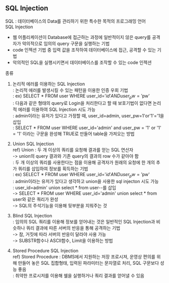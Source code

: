 ## SQL Injection  
SQL : 데이터베이스의 Data를 관리하기 위한 특수한 목적의 프로그래밍 언어  
SQL Injection  
- 웹 어플리케이션이 Database에 접근하는 과정에 일반적이지 않은 query를 공격자가 악의적으로 임의의 query 구문을 실행하는 기법  
- code 인젝션 기법 중 입력 값을 조작하여 데이터베이스에 접근, 공격할 수 있는 기법  
- 악의적인 SQL을 실행시키면서 데이터베이스를 조작할 수 있는 code 인젝션  

종류  
1) 논리적 에러를 이용하는 SQL Injection  
 : 논리적 에러를 발생시킬 수 있는 패턴을 이용한 인증 우회 기법  
 : ex) SELECT * FROM user WHERE user_id='$id' AND user_pw = '$pw'  
 : 다음과 같은 형태의 query로 Login을 처리한다고 할 때 보호기법이 없다면 논리적 에러를 이용하여 SQL Injection 시도 가능  
 : admin이라는 유저가 있다고 가정할 때, user_id=admin, user_pw=1'or'1'='1을 삽입  
 : SELECT * FROM user WHERE user_id='admin' and user_pw = '1' or '1' = '1' 이라는 구문을 완성해 TRUE로 만들어 table을 가져오는 방법  

2) Union SQL Injection  
 ref) Union : 두 개 이상의 쿼리를 요청해 결과를 얻는 SQL 연산자  
      -> union의 query 결과와 기존 query의 결과의 row 수가 같아야 함  
 : 두 개 이상의 쿼리를 사용한다는 점을 이용해 공격자가 원래의 요청에 한 개의 추가 쿼리를 삽입하여 정보를 획득하는 기법  
 : ex) SELECT * FROM user WHERE user_id='$id' AND user_pw = '$pw'  
 : admin이라는 유저가 있다고 생각하고 union을 사용한 sql injecton 시도 가능  
 : user_id=admin' union select * from user--를 삽입  
   -> SELECT * FROM user WHERE user_id='admin' union select * from user와 같은 쿼리가 완성  
   -> SQL의 주석기능을 이용해 뒷부분을 지워주는 것  

3) Blind SQL Injection  
 : 임의의 SQL 쿼리를 이용해 정보를 얻어내는 것은 일반적인 SQL Injection과 비슷하나 쿼리 결과에 따른 서버의 반응을 통해 공격하는 기법  
   -> 참, 거짓에 따라 서버의 반응이 달라야 사용 가능  
   -> SUBSTR함수나 ASCII함수, Limit을 이용하는 방법  

4) Stored Procedure SQL Injection  
 ref) Stored Procedure : DBMS에서 지원하는 저장 프로시져, 운영상 편의를 위해 만들어 놓은 SQL 집합형태, 입력된 파라미터는 문자열로 처리, SQL 구문보다 성능 좋음  
  : 취약한 프로시저를 이용해 쉘을 실행하거나 쿼리 결과를 얻어낼 수 있음  